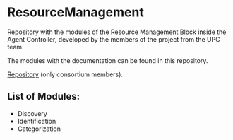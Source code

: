 # ResourceManagement

Repository with the modules of the Resource Management Block inside the Agent Controller, developed by the members of the project from the UPC team.

The modules with the documentation can be found in this repository.

[Repository](https://gitlab.com/mf2c-upc/mf2c-code-upc) (only consortium members).


## List of Modules:

- Discovery
- Identification
- Categorization
